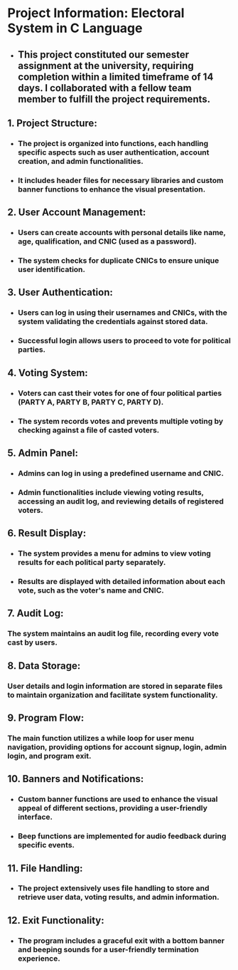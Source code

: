 # Project Information: Electoral System in C Language

- ## This project constituted our semester assignment at the university, requiring completion within a limited timeframe of 14 days. I collaborated with a fellow team member to fulfill the project requirements.

## 1. Project Structure:

- ### The project is organized into functions, each handling specific aspects such as user authentication, account creation, and admin functionalities.
- ### It includes header files for necessary libraries and custom banner functions to enhance the visual presentation.

## 2. User Account Management:

- ### Users can create accounts with personal details like name, age, qualification, and CNIC (used as a password).
- ### The system checks for duplicate CNICs to ensure unique user identification.

## 3. User Authentication:

- ### Users can log in using their usernames and CNICs, with the system validating the credentials against stored data.
- ### Successful login allows users to proceed to vote for political parties.

## 4. Voting System:

- ### Voters can cast their votes for one of four political parties (PARTY A, PARTY B, PARTY C, PARTY D).
- ### The system records votes and prevents multiple voting by checking against a file of casted voters.

## 5. Admin Panel:

- ### Admins can log in using a predefined username and CNIC.
- ### Admin functionalities include viewing voting results, accessing an audit log, and reviewing details of registered voters.

## 6. Result Display:

- ### The system provides a menu for admins to view voting results for each political party separately.
- ### Results are displayed with detailed information about each vote, such as the voter's name and CNIC.

## 7. Audit Log:

### The system maintains an audit log file, recording every vote cast by users.

## 8. Data Storage:

### User details and login information are stored in separate files to maintain organization and facilitate system functionality.

## 9. Program Flow:

### The main function utilizes a while loop for user menu navigation, providing options for account signup, login, admin login, and program exit.

## 10. Banners and Notifications:

- ### Custom banner functions are used to enhance the visual appeal of different sections, providing a user-friendly interface.
- ### Beep functions are implemented for audio feedback during specific events.

## 11. File Handling:

- ### The project extensively uses file handling to store and retrieve user data, voting results, and admin information.

## 12. Exit Functionality:

- ### The program includes a graceful exit with a bottom banner and beeping sounds for a user-friendly termination experience.
